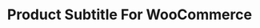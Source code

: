 ---
title: Product Subtitle For WooCommerce
redirect_from:
    - /wc-product-subtitle/
    - /wcps/
    - /wp/plugins/wc-product-subtitle/
    - /wp/plugins/wcps/
redirect_to: https://wordpress.org/plugins/wc-product-subtitle
---